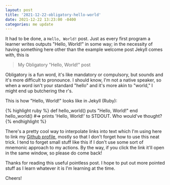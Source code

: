```yaml
---
layout: post
title: '2021-12-22-obligatory-hello-world'
date: 2021-12-22 13:23:00 -0400
categories: me update
---
```


It had to be done, a `Hello, World!` post. Just as every first program a learner writes outputs "Hello, World!" in some way; in the necessity of having something here other than the example welcome post Jekyll comes with, this is

> My Obligatory "Hello, World!" post

Obligatory is a fun word, it's like mandatory or compulsory, but sounds and it's more difficult to pronounce. I should know, I'm not a native speaker, so when a word isn't your standard "hello" and it's more akin to "world," I might end up butchering the r's.

This is how "Hello, World!" looks like in Jekyll (Ruby):

{% highlight ruby %}
def hello_world()
puts "Hello, World!"
end
hello_world()
#=> prints 'Hello, World!' to STDOUT. Who would've thought?
{% endhighlight %}

There's a pretty cool way to interpolate links into text which I'm using here to link my [Github profile][github-profile], mostly so that I don't forget how to use this neat trick. I tend to forget small stuff like this if I don't use some sort of mnemonic approach to my actions. By the way, if you click the link it'll open in the same window, so please do come back!

Thanks for reading this useful pointless post. I hope to put out more pointed stuff as I learn whatever it is I'm learning at the time.

Cheers!

[github-profile]: https://github.com/ordehi
